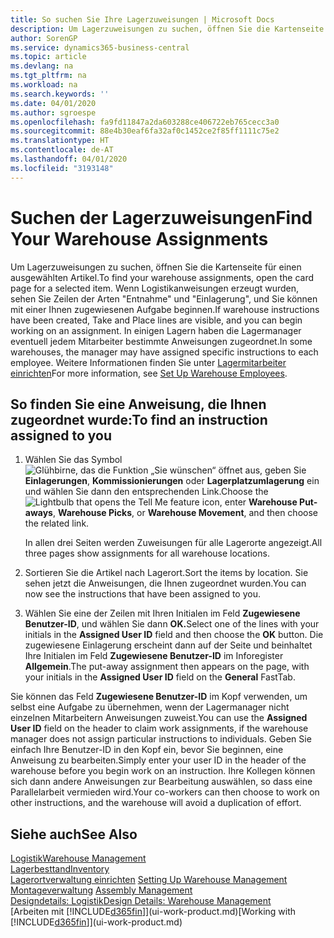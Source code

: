 ```yaml
---
title: So suchen Sie Ihre Lagerzuweisungen | Microsoft Docs
description: Um Lagerzuweisungen zu suchen, öffnen Sie die Kartenseite für einen ausgewählten Artikel. Wenn Logistikanweisungen erzeugt wurden, sehen Sie Zeilen der Arten "Entnahme" und "Einlagerung", und Sie können mit einer Ihnen zugewiesenen Aufgabe beginnen. In einigen Lagern haben die Lagermanager eventuell jedem Mitarbeiter bestimmte Anweisungen zugeordnet.
author: SorenGP
ms.service: dynamics365-business-central
ms.topic: article
ms.devlang: na
ms.tgt_pltfrm: na
ms.workload: na
ms.search.keywords: ''
ms.date: 04/01/2020
ms.author: sgroespe
ms.openlocfilehash: fa9fd11847a2da603288ce406722eb765cecc3a0
ms.sourcegitcommit: 88e4b30eaf6fa32af0c1452ce2f85ff1111c75e2
ms.translationtype: HT
ms.contentlocale: de-AT
ms.lasthandoff: 04/01/2020
ms.locfileid: "3193148"
---
```

# <a name="find-your-warehouse-assignments"></a><span data-ttu-id="32de8-105">Suchen der Lagerzuweisungen</span><span class="sxs-lookup"><span data-stu-id="32de8-105">Find Your Warehouse Assignments</span></span>
<span data-ttu-id="32de8-106">Um Lagerzuweisungen zu suchen, öffnen Sie die Kartenseite für einen ausgewählten Artikel.</span><span class="sxs-lookup"><span data-stu-id="32de8-106">To find your warehouse assignments, open the card page for a selected item.</span></span> <span data-ttu-id="32de8-107">Wenn Logistikanweisungen erzeugt wurden, sehen Sie Zeilen der Arten "Entnahme" und "Einlagerung", und Sie können mit einer Ihnen zugewiesenen Aufgabe beginnen.</span><span class="sxs-lookup"><span data-stu-id="32de8-107">If warehouse instructions have been created, Take and Place lines are visible, and you can begin working on an assignment.</span></span> <span data-ttu-id="32de8-108">In einigen Lagern haben die Lagermanager eventuell jedem Mitarbeiter bestimmte Anweisungen zugeordnet.</span><span class="sxs-lookup"><span data-stu-id="32de8-108">In some warehouses, the manager may have assigned specific instructions to each employee.</span></span> <span data-ttu-id="32de8-109">Weitere Informationen finden Sie unter [Lagermitarbeiter einrichten](warehouse-how-to-set-up-warehouse-employees.md)</span><span class="sxs-lookup"><span data-stu-id="32de8-109">For more information, see [Set Up Warehouse Employees](warehouse-how-to-set-up-warehouse-employees.md).</span></span>

## <a name="to-find-an-instruction-assigned-to-you"></a><span data-ttu-id="32de8-110">So finden Sie eine Anweisung, die Ihnen zugeordnet wurde:</span><span class="sxs-lookup"><span data-stu-id="32de8-110">To find an instruction assigned to you</span></span>  
1.  <span data-ttu-id="32de8-111">Wählen Sie das Symbol ![Glühbirne, das die Funktion „Sie wünschen“ öffnet](media/ui-search/search_small.png "Tell Me-Funktion") aus, geben Sie **Einlagerungen**, **Kommissionierungen** oder **Lagerplatzumlagerung** ein und wählen Sie dann den entsprechenden Link.</span><span class="sxs-lookup"><span data-stu-id="32de8-111">Choose the ![Lightbulb that opens the Tell Me feature](media/ui-search/search_small.png "Tell me what you want to do") icon, enter **Warehouse Put-aways**, **Warehouse Picks**, or **Warehouse Movement**, and then choose the related link.</span></span>

    <span data-ttu-id="32de8-112">In allen drei Seiten werden Zuweisungen für alle Lagerorte angezeigt.</span><span class="sxs-lookup"><span data-stu-id="32de8-112">All three pages show assignments for all warehouse locations.</span></span>  

2. <span data-ttu-id="32de8-113">Sortieren Sie die Artikel nach Lagerort.</span><span class="sxs-lookup"><span data-stu-id="32de8-113">Sort the items by location.</span></span> <span data-ttu-id="32de8-114">Sie sehen jetzt die Anweisungen, die Ihnen zugeordnet wurden.</span><span class="sxs-lookup"><span data-stu-id="32de8-114">You can now see the instructions that have been assigned to you.</span></span>  
3. <span data-ttu-id="32de8-115">Wählen Sie eine der Zeilen mit Ihren Initialen im Feld **Zugewiesene Benutzer-ID**, und wählen Sie dann **OK.**</span><span class="sxs-lookup"><span data-stu-id="32de8-115">Select one of the lines with your initials in the **Assigned User ID** field and then choose the **OK** button.</span></span> <span data-ttu-id="32de8-116">Die zugewiesene Einlagerung erscheint dann auf der Seite und beinhaltet Ihre Initialen im Feld **Zugewiesene Benutzer-ID** im Inforegister **Allgemein**.</span><span class="sxs-lookup"><span data-stu-id="32de8-116">The put-away assignment then appears on the page, with your initials in the **Assigned User ID** field on the **General** FastTab.</span></span>  

<span data-ttu-id="32de8-117">Sie können das Feld **Zugewiesene Benutzer-ID** im Kopf verwenden, um selbst eine Aufgabe zu übernehmen, wenn der Lagermanager nicht einzelnen Mitarbeitern Anweisungen zuweist.</span><span class="sxs-lookup"><span data-stu-id="32de8-117">You can use the **Assigned User ID** field on the header to claim work assignments, if the warehouse manager does not assign particular instructions to individuals.</span></span> <span data-ttu-id="32de8-118">Geben Sie einfach Ihre Benutzer-ID in den Kopf ein, bevor Sie beginnen, eine Anweisung zu bearbeiten.</span><span class="sxs-lookup"><span data-stu-id="32de8-118">Simply enter your user ID in the header of the warehouse before you begin work on an instruction.</span></span> <span data-ttu-id="32de8-119">Ihre Kollegen können sich dann andere Anweisungen zur Bearbeitung auswählen, so dass eine Parallelarbeit vermieden wird.</span><span class="sxs-lookup"><span data-stu-id="32de8-119">Your co-workers can then choose to work on other instructions, and the warehouse will avoid a duplication of effort.</span></span>  

## <a name="see-also"></a><span data-ttu-id="32de8-120">Siehe auch</span><span class="sxs-lookup"><span data-stu-id="32de8-120">See Also</span></span>  
[<span data-ttu-id="32de8-121">Logistik</span><span class="sxs-lookup"><span data-stu-id="32de8-121">Warehouse Management</span></span>](warehouse-manage-warehouse.md)  
[<span data-ttu-id="32de8-122">Lagerbesttand</span><span class="sxs-lookup"><span data-stu-id="32de8-122">Inventory</span></span>](inventory-manage-inventory.md)  
<span data-ttu-id="32de8-123">[Lagerortverwaltung einrichten](warehouse-setup-warehouse.md)   </span><span class="sxs-lookup"><span data-stu-id="32de8-123">[Setting Up Warehouse Management](warehouse-setup-warehouse.md)   </span></span>  
<span data-ttu-id="32de8-124">[Montageverwaltung](assembly-assemble-items.md)  </span><span class="sxs-lookup"><span data-stu-id="32de8-124">[Assembly Management](assembly-assemble-items.md)  </span></span>  
[<span data-ttu-id="32de8-125">Designdetails: Logistik</span><span class="sxs-lookup"><span data-stu-id="32de8-125">Design Details: Warehouse Management</span></span>](design-details-warehouse-management.md)  
<span data-ttu-id="32de8-126">[Arbeiten mit [!INCLUDE[d365fin](includes/d365fin_md.md)]](ui-work-product.md)</span><span class="sxs-lookup"><span data-stu-id="32de8-126">[Working with [!INCLUDE[d365fin](includes/d365fin_md.md)]](ui-work-product.md)</span></span> 
